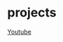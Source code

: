 # projects

[Youtube](https://htmlpreview.github.io/?https://github.com/sana-dev/youtubeclone/blob/main/index.html)
